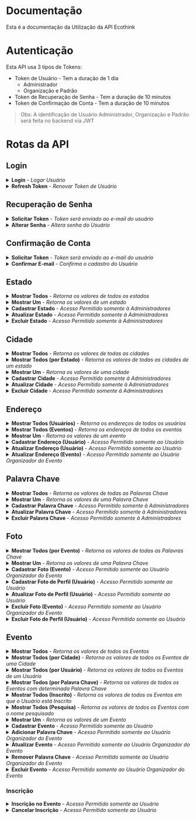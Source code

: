 # Documentação

Esta é a documentação da Utilização da API Ecothink

# Autenticação

Esta API usa 3 tipos de Tokens:
- Token de Usuário - Tem a duração de 1 dia
    - Administrador
    - Organização e Padrão
- Token de Recuperação de Senha - Tem a duração de 10 minutos
- Token de Confirmação de Conta - Tem a duração de 10 minutos

> Obs: A identificação de Usuário Administrador, Organização e Padrão será feita no backend via JWT


# Rotas da API

## Login

<details>
  <summary>
    <b>Login</b> - <i>Logar Usuário</i>
  </summary>
  <br/>
  
  <b>Rota:</b> `POST /login`
  <br />
  <b>Autenticação:</b> Não
  <br />
  <b>Body:</b>
  
  ```
  {
	"email": "usuario@email.com",
	"senha": "senha"
  }
  ```
  <br />
  <b>Response:</b>

  ```
  {
    "auth": true, //Boolean
    "token": "*Token de Usuário*" //String
  }
  ```
</details>

<details>
  <summary>
    <b>Refresh Token</b> - <i>Renovar Token de Usuário</i>
  </summary>
  <br/>
  
  <b>Rota:</b> `POST /refreshToken`
  <br />
  <b>Autenticação:</b> Sim
  <br />
  <b>Header:</b>
  
  ```
  { 
    Authorization: Bearer *Token de Usuário* 
  }
  ```

  <br />
  <b>Response:</b>

  ```
  {
    "auth": true, //Boolean
    "token": "*Token de Usuário*" //String
  }
  ```
</details>

## Recuperação de Senha

<details>
  <summary>
    <b>Solicitar Token</b> - <i>Token será enviado ao e-mail do usuário</i>
  </summary>
  <br/>
  
  <b>Rota:</b> `POST /recoveryPassword`
  <br />
  <b>Autenticação:</b> Não
  <br />
  <b>Body:</b>
  
  ```
  {
	"email": "usuario@email.com"
  }
  ```
  <br />
  <b>Response:</b>

  ```
  {
    "success": "Token enviado para o e-mail do usuário" //String
  }
  ```
</details>

<details>
  <summary>
    <b>Alterar Senha</b> - <i>Altera senha do Usuário</i>
  </summary>
  <br/>
  
  <b>Rota:</b> `PUT /recoveryPassword`
  <br />
  <b>Autenticação:</b> Sim
  <br />
  <b>Header:</b>
  
  ```
  { 
    Authorization: Bearer *Token de Recuperação de Senha* 
  }
  ```

  <br />
  <b>Body:</b>
  
  ```
  {
	"senha": "senha"
  }
  ```
  <br />
  <b>Response:</b>

  ```
  {
    "success": "Senha alterada com sucesso" //String
  }
  ```
</details>

## Confirmação de Conta

<details>
  <summary>
    <b>Solicitar Token</b> - <i>Token será enviado ao e-mail do usuário</i>
  </summary>
  <br/>
  
  <b>Rota:</b> `POST /usuario/confirmacao`
  <br />
  <b>Autenticação:</b> Sim
  <br />
  <b>Header:</b>
  
  ```
  { 
    Authorization: Bearer *Token de Usuário* 
  }
  ```

  <br />
  <b>Response:</b>

  ```
  {
    "success": "Token enviado para o e-mail do usuário" //String
  }
  ```
</details>

<details>
  <summary>
    <b>Confirmar E-mail</b> - <i>Confirma o cadastro do Usuário</i>
  </summary>
  <br/>
  
  <b>Rota:</b> `PUT /usuario/confirmacao/confirmar`
  <br />
  <b>Autenticação:</b> Sim
  <br />
  <b>Header:</b>
  
  ```
  { 
    Authorization: Bearer *Token de Confirmação de Conta* 
  }
  ```

  <br />
  <b>Response:</b>

  ```
  {
    "success": "E-mail confirmado com sucesso" //String
  }
  ```
</details>

## Estado

<details>
  <summary>
    <b>Mostrar Todos</b> - <i>Retorna os valores de todos os estados</i>
  </summary>
  <br/>
  
  <b>Rota:</b> `GET /estado`
  <br />
  <b>Autenticação:</b> Não
  <br />
  <b>Response:</b>

  ```
  [
    {
        "codigo": 1, //Number
        "nome": "Estado", //String
        "sigla": "SG" //String
    },
    ...
  ]
  ```
</details>

<details>
  <summary>
    <b>Mostrar Um</b> - <i>Retorna os valores de um estado</i>
  </summary>
  <br/>
  
  <b>Rota:</b> `GET /estado/:codigo`
  <br />
  <b>Autenticação:</b> Não
  <br />
  <b>Response:</b>

  ```
  {
    "codigo": 1, //Number
    "nome": "Estado", //String
	"sigla": "SG" //String
  }
  ```
</details>

<details>
  <summary>
    <b>Cadastrar Estado</b> - <i>Acesso Permitido somente à Administradores</i>
  </summary>
  <br/>
  
  <b>Rota:</b> `POST /estado`
  <br />
  <b>Autenticação:</b> Sim
  <br />
  <b>Header:</b>
  
  ```
  { 
    Authorization: Bearer *Token de Usuário* 
  }
  ```

  <br />
  <b>Body:</b>
  
  ```
  {
	"nome": "Estado",
	"sigla": "SG"
  }
  ```
  <br />
  <b>Response:</b>

  ```
  {
    "codigo": 1, //Number
    "nome": "Estado", //String
	"sigla": "SG" //String
  }
  ```
</details>

<details>
  <summary>
    <b>Atualizar Estado</b> - <i>Acesso Permitido somente à Administradores</i>
  </summary>
  <br/>
  
  <b>Rota:</b> `PUT /estado/:codigo`
  <br />
  <b>Autenticação:</b> Sim
  <br />
  <b>Header:</b>
  
  ```
  { 
    Authorization: Bearer *Token de Usuário* 
  }
  ```

  <br />
  <b>Body:</b>
  
  Só serão atualizados os dados presentes na requisição.
  
  ```
  {
	"nome": "Estado",
	"sigla": "SG"
  }
  ```
  <br />
  <b>Response:</b>

  ```
  {
    "estado": {
        "codigo": 1, //Number
        "nome": "Estado", //String
        "sigla": "SG" //String
    },
    "success": "Estado - atualizado com sucesso"
  }
  ```
</details>

<details>
  <summary>
    <b>Excluir Estado</b> - <i>Acesso Permitido somente à Administradores</i>
  </summary>
  <br/>
  
  <b>Rota:</b> `DELETE /estado/:codigo`
  <br />
  <b>Autenticação:</b> Sim
  <br />
  <b>Header:</b>
  
  ```
  { 
    Authorization: Bearer *Token de Usuário* 
  }
  ```

  <br />
  <b>Response:</b>

  ```
  {
    "success": "Estado - excluido com sucesso"
  }
  ```
</details>

## Cidade

<details>
  <summary>
    <b>Mostrar Todos</b> - <i>Retorna os valores de todas as cidades</i>
  </summary>
  <br/>
  
  <b>Rota:</b> `GET /cidade`
  <br />
  <b>Paginação (10 por página):</b> `?page=`
  <br />
  <b>Autenticação:</b> Não
  <br />
  <b>Response:</b>

  ```
  [
    {
        "codigo": 1, //Number
        "nome": "Cidade", //String
        "idEstado": 1 //Number
    },
    ...
  ]
  ```
</details>

<details>
  <summary>
    <b>Mostrar Todos (por Estado)</b> - <i>Retorna os valores de todas as cidades de um estado</i>
  </summary>
  <br/>
  
  <b>Rota:</b> `GET cidade/estado/:codigo`
  <br />
  <b>Autenticação:</b> Não
  <br />
  <b>Response:</b>

  ```
  [
    {
        "codigo": 1, //Number
        "nome": "Cidade", //String
        "idEstado": 1 //Number
    },
    ...
  ]
  ```
</details>

<details>
  <summary>
    <b>Mostrar Um</b> - <i>Retorna os valores de uma cidade</i>
  </summary>
  <br/>
  
  <b>Rota:</b> `GET /cidade/:codigo`
  <br />
  <b>Autenticação:</b> Não
  <br />
  <b>Response:</b>

  ```
  {
    "codigo": 1, //Number
    "nome": "Estado", //String
	"idEstado": 1 //Number
  }
  ```
</details>

<details>
  <summary>
    <b>Cadastrar Cidade</b> - <i>Acesso Permitido somente à Administradores</i>
  </summary>
  <br/>
  
  <b>Rota:</b> `POST /cidade`
  <br />
  <b>Autenticação:</b> Sim
  <br />
  <b>Header:</b>
  
  ```
  { 
    Authorization: Bearer *Token de Usuário* 
  }
  ```

  <br />
  <b>Body:</b>
  
  ```
  {
	"nome": "Cidade",
	"idEstado": 1
  }
  ```
  <br />
  <b>Response:</b>

  ```
  {
    "codigo": 1, //Number
    "nome": "Cidade", //String
	"idEstado": 1 //Number
  }
  ```
</details>

<details>
  <summary>
    <b>Atualizar Cidade</b> - <i>Acesso Permitido somente à Administradores</i>
  </summary>
  <br/>
  
  <b>Rota:</b> `PUT /cidade/:codigo`
  <br />
  <b>Autenticação:</b> Sim
  <br />
  <b>Header:</b>
  
  ```
  { 
    Authorization: Bearer *Token de Usuário* 
  }
  ```

  <br />
  <b>Body:</b>
  
  Só serão atualizados os dados presentes na requisição.
  
  ```
  {
	"nome": "Estado",
	"idEstado": 1
  }
  ```
  <br />
  <b>Response:</b>

  ```
  {
    "cidade": {
        "codigo": 1, //Number
        "nome": "Estado", //String
        "idEstado": 1 //Number
    },
    "success": "Cidade - atualizado com sucesso"
  }
  ```
</details>

<details>
  <summary>
    <b>Excluir Cidade</b> - <i>Acesso Permitido somente à Administradores</i>
  </summary>
  <br/>
  
  <b>Rota:</b> `DELETE /cidade/:codigo`
  <br />
  <b>Autenticação:</b> Sim
  <br />
  <b>Header:</b>
  
  ```
  { 
    Authorization: Bearer *Token de Usuário* 
  }
  ```

  <br />
  <b>Response:</b>

  ```
  {
    "success": "Cidade - excluido com sucesso"
  }
  ```
</details>

## Endereço

<details>
  <summary>
    <b>Mostrar Todos (Usuários)</b> - <i>Retorna os endereços de todos os usuários</i>
  </summary>
  <br/>
  
  <b>Rota:</b> `GET /endereco/usuario`
  <br />
  <b>Paginação (10 por página):</b> `?page=`
  <br />
  <b>Autenticação:</b> Sim
  <br />
  <b>Header:</b>
  
  ```
  { 
    Authorization: Bearer *Token de Usuário* 
  }
  ```

  <br />
  <b>Response:</b>

  ```
  [
    {
        "codigo": 1, //Number
        "cep": "12345678", //String
        "logradouro": "Logradouro", //String
        "bairro": "Bairro", //String
        "numero": 1, //Number
        "idCidade": 1, //Number
        "usuario": {
            "codigo": 1, //Number
            "nome": "Usuario" //String
        }
    },
    ...
  ]
  ```
</details>

<details>
  <summary>
    <b>Mostrar Todos (Eventos)</b> - <i>Retorna os endereços de todos os eventos</i>
  </summary>
  <br/>
  
  <b>Rota:</b> `GET /endereco/evento`
  <br />
  <b>Paginação (10 por página):</b> `?page=`
  <br />
  <b>Autenticação:</b> Sim
  <br />
  <b>Header:</b>
  
  ```
  { 
    Authorization: Bearer *Token de Usuário* 
  }
  ```

  <br />
  <b>Response:</b>

  ```
  [
    {
        "codigo": 1, //Number
        "cep": "12345678", //String
        "logradouro": "Logradouro", //String
        "bairro": "Bairro", //String
        "numero": 1, //Number
        "idCidade": 1, //Number
        "usuario": {
            "codigo": 1, //Number
            "nome": "Usuario" //String
        }
    },
    ...
  ]
  ```
</details>

<details>
  <summary>
    <b>Mostrar Um</b> - <i>Retorna os valores de um evento</i>
  </summary>
  <br/>
  
  <b>Rota:</b> `GET /endereco/:codigo`
  <br />
  <b>Autenticação:</b> Sim
  <br />
  <b>Header:</b>
  
  ```
  { 
    Authorization: Bearer *Token de Usuário* 
  }
  ```

  <br />
  <b>Response:</b>

  ```
  {
    "codigo": 1, //Number
    "cep": "12345678", //String
    "logradouro": "Logradouro", //String
    "bairro": "Bairro", //String
    "numero": 1, //Number
    "idCidade": 1 //Number
  }
  ```
</details>

<details>
  <summary>
    <b>Cadastrar Endereço (Usuário)</b> - <i>Acesso Permitido somente ao Usuário</i>
  </summary>
  <br/>
  
  <b>Rota:</b> `POST /endereco/usuario/:codigo`
  <br />
  <b>Autenticação:</b> Sim
  <br />
  <b>Header:</b>
  
  ```
  { 
    Authorization: Bearer *Token de Usuário* 
  }
  ```

  <br />
  <b>Body:</b>
  
  ```
  {
    "cep": "12345678",
    "logradouro": "Logradouro",
    "bairro": "Bairro",
    "numero": 1, // Opcional
    "idCidade": 1
  }
  ```
  <br />
  <b>Response:</b>

  ```
  {
    "codigo": 1, //Number
    "cep": "12345678", //String
    "logradouro": "Logradouro", //String
    "bairro": "Bairro", //String
    "numero": 1, //Number
    "idCidade": 1 //Number
  }
  ```
</details>

<details>
  <summary>
    <b>Atualizar Endereço (Usuário)</b> - <i>Acesso Permitido somente ao Usuário</i>
  </summary>
  <br/>
  
  <b>Rota:</b> `PUT /endereco/usuario/:codigo`
  <br />
  <b>Autenticação:</b> Sim
  <br />
  <b>Header:</b>
  
  ```
  { 
    Authorization: Bearer *Token de Usuário* 
  }
  ```

  <br />
  <b>Body:</b>
  
  Só serão atualizados os dados presentes na requisição.
  
  ```
  {
    "cep": "12345678",
    "logradouro": "Logradouro",
    "bairro": "Bairro",
    "numero": 1, // Opcional
    "idCidade": 1
  }
  ```
  <br />
  <b>Response:</b>

  ```
  {
    "codigo": 1, //Number
    "cep": "12345678", //String
    "logradouro": "Logradouro", //String
    "bairro": "Bairro", //String
    "numero": 1, //Number
    "idCidade": 1 //Number
  }
  ```
</details>

<details>
  <summary>
    <b>Atualizar Endereço (Evento)</b> - <i>Acesso Permitido somente ao Usuário Organizador do Evento</i>
  </summary>
  <br/>
  
  <b>Rota:</b> `PUT /endereco/evento/:codigo`
  <br />
  <b>Autenticação:</b> Sim
  <br />
  <b>Header:</b>
  
  ```
  { 
    Authorization: Bearer *Token de Usuário* 
  }
  ```

  <br />
  <b>Body:</b>
  
  Só serão atualizados os dados presentes na requisição.
  
  ```
  {
    "cep": "12345678",
    "logradouro": "Logradouro",
    "bairro": "Bairro",
    "numero": 1, // Opcional
    "idCidade": 1
  }
  ```
  <br />
  <b>Response:</b>

  ```
  {
    "codigo": 1, //Number
    "cep": "12345678", //String
    "logradouro": "Logradouro", //String
    "bairro": "Bairro", //String
    "numero": 1, //Number
    "idCidade": 1 //Number
  }
  ```
</details>

## Palavra Chave

<details>
  <summary>
    <b>Mostrar Todos</b> - <i>Retorna os valores de todas as Palavras Chave</i>
  </summary>
  <br/>
  
  <b>Rota:</b> `GET /palavrachave`
  <br />
  <b>Paginação (10 por página):</b> `?page=`
  <br />
  <b>Autenticação:</b> Sim
  <br />
  <b>Header:</b>
  
  ```
  { 
    Authorization: Bearer *Token de Usuário* 
  }
  ```

  <br />
  <b>Response:</b>

  ```
  [
    {
        "codigo": 1, //Number
        "palavra": "Palavra" //String
    },
    ...
  ]
  ```
</details>

<details>
  <summary>
    <b>Mostrar Um</b> - <i>Retorna os valores de uma Palavra Chave</i>
  </summary>
  <br/>
  
  <b>Rota:</b> `GET /palavrachave/:codigo`
  <br />
  <b>Autenticação:</b> Sim
  <br />
  <b>Header:</b>
  
  ```
  { 
    Authorization: Bearer *Token de Usuário* 
  }
  ```

  <br />
  <b>Response:</b>

  ```
  {
    "codigo": 1, //Number
    "palavra": "Palavra" //String
  }
  ```
</details>

<details>
  <summary>
    <b>Cadastrar Palavra Chave</b> - <i>Acesso Permitido somente à Administradores</i>
  </summary>
  <br/>
  
  <b>Rota:</b> `POST /palavrachave`
  <br />
  <b>Autenticação:</b> Sim
  <br />
  <b>Header:</b>
  
  ```
  { 
    Authorization: Bearer *Token de Usuário* 
  }
  ```

  <br />
  <b>Body:</b>
  
  ```
  {
    "palavra": "Palavra"
  }
  ```
  <br />
  <b>Response:</b>

  ```
  {
    "codigo": 1, //Number
    "palavra": "Palavra" //String
  }
  ```
</details>

<details>
  <summary>
    <b>Atualizar Palavra Chave</b> - <i>Acesso Permitido somente à Administradores</i>
  </summary>
  <br/>
  
  <b>Rota:</b> `PUT /palavrachave/:codigo`
  <br />
  <b>Autenticação:</b> Sim
  <br />
  <b>Header:</b>
  
  ```
  { 
    Authorization: Bearer *Token de Usuário* 
  }
  ```

  <br />
  <b>Body:</b>
  
  Só serão atualizados os dados presentes na requisição.
  
  ```
  {
    "palavra": "Palavra"
  }
  ```
  <br />
  <b>Response:</b>

  ```
  {
    "palavra": {
        "codigo": 1, //Number
        "palavra": "Palavra" //String
    },
    "success": "Palavra Chave - atualizado com sucesso"
  }
  ```
</details>

<details>
  <summary>
    <b>Excluir Palavra Chave</b> - <i>Acesso Permitido somente à Administradores</i>
  </summary>
  <br/>
  
  <b>Rota:</b> `DELETE /palavrachave/:codigo`
  <br />
  <b>Autenticação:</b> Sim
  <br />
  <b>Header:</b>
  
  ```
  { 
    Authorization: Bearer *Token de Usuário* 
  }
  ```

  <br />
  <b>Response:</b>

  ```
  {
    "success": "Palavra Chave - excluido com sucesso"
  }
  ```
</details>

## Foto

<details>
  <summary>
    <b>Mostrar Todos (por Evento)</b> - <i>Retorna os valores de todas as Palavras Chave</i>
  </summary>
  <br/>
  
  <b>Rota:</b> `GET /foto/evento/:codigo`
  <br />
  <b>Paginação (10 por página):</b> `?page=`
  <br />
  <b>Autenticação:</b> Sim
  <br />
  <b>Header:</b>
  
  ```
  { 
    Authorization: Bearer *Token de Usuário* 
  }
  ```

  <br />
  <b>Response:</b>

  ```
  [
    {
        "codigo": 1, //Number
        "url": "*URL da Foto*", //String
        "idUsuario": 1, //Number
        "idEvento": 1 //Number
    },
    ...
  ]
  ```
</details>

<details>
  <summary>
    <b>Mostrar Um</b> - <i>Retorna os valores de uma Palavra Chave</i>
  </summary>
  <br/>
  
  <b>Rota:</b> `GET /foto/:codigo`
  <br />
  <b>Autenticação:</b> Sim
  <br />
  <b>Header:</b>
  
  ```
  { 
    Authorization: Bearer *Token de Usuário* 
  }
  ```

  <br />
  <b>Response:</b>

  ```
  {
    "codigo": 1, //Number
    "url": "*URL da Foto*", //String
    "idUsuario": 1, //Number
    "idEvento": 1 //Number
  }
  ```
</details>

<details>
  <summary>
    <b>Cadastrar Foto (Evento)</b> - <i>Acesso Permitido somente ao Usuário Organizador do Evento</i>
  </summary>
  <br/>
  
  <b>Rota:</b> `POST /foto/usuario/:cdUsuario/evento/:cdEvento`
  <br />
  <b>Autenticação:</b> Sim
  <br />
  <b>Header:</b>
  
  ```
  { 
    Authorization: Bearer *Token de Usuário* 
  }
  ```

  <br />
  <b>Body:</b>
  
  ```
  {
    "base64": "*Foto em Base64*"
  }
  ```
  <br />
  <b>Response:</b>

  ```
  {
    "codigo": 1, //Number
    "url": "*URL da Foto*", //String
    "idUsuario": 1, //Number
    "idEvento": 1 //Number
  }
  ```
</details>

<details>
  <summary>
    <b>Cadastrar Foto de Perfil (Usuário)</b> - <i>Acesso Permitido somente ao Usuário</i>
  </summary>
  <br/>
  
  <b>Rota:</b> `POST /foto/usuario/:codigo`
  <br />
  <b>Autenticação:</b> Sim
  <br />
  <b>Header:</b>
  
  ```
  { 
    Authorization: Bearer *Token de Usuário* 
  }
  ```

  <br />
  <b>Body:</b>
  
  ```
  {
    "base64": "*Foto em Base64*"
  }
  ```
  <br />
  <b>Response:</b>

  ```
  {
    "codigo": 1, //Number
    "url": "*URL da Foto*", //String
    "idUsuario": 1 //Number
  }
  ```
</details>

<details>
  <summary>
    <b>Atualizar Foto de Perfil (Usuário)</b> - <i>Acesso Permitido somente ao Usuário</i>
  </summary>
  <br/>
  
  <b>Rota:</b> `PUT /foto/usuario/:codigo`
  <br />
  <b>Autenticação:</b> Sim
  <br />
  <b>Header:</b>
  
  ```
  { 
    Authorization: Bearer *Token de Usuário* 
  }
  ```

  <br />
  <b>Body:</b>
  
  Só serão atualizados os dados presentes na requisição.
  
  ```
  {
    "base64": "*Foto em Base64*"
  }
  ```
  <br />
  <b>Response:</b>

  ```
  {
    "success": "Foto de Perfil - atualizado com sucesso"
  }
  ```
</details>

<details>
  <summary>
    <b>Excluir Foto (Evento)</b> - <i>Acesso Permitido somente ao Usuário Organizador do Evento</i>
  </summary>
  <br/>
  
  <b>Rota:</b> `DELETE /foto/:cdFoto/usuario/:cdUsuario/evento/:cdEvento`
  <br />
  <b>Autenticação:</b> Sim
  <br />
  <b>Header:</b>
  
  ```
  { 
    Authorization: Bearer *Token de Usuário* 
  }
  ```

  <br />
  <b>Response:</b>

  ```
  {
    "success": "Foto - excluido com sucesso"
  }
  ```
</details>

<details>
  <summary>
    <b>Excluir Foto de Perfil (Usuário)</b> - <i>Acesso Permitido somente ao Usuário</i>
  </summary>
  <br/>
  
  <b>Rota:</b> `DELETE /foto/usuario/:codigo`
  <br />
  <b>Autenticação:</b> Sim
  <br />
  <b>Header:</b>
  
  ```
  { 
    Authorization: Bearer *Token de Usuário* 
  }
  ```

  <br />
  <b>Response:</b>

  ```
  {
    "success": "Foto de Perfil - excluido com sucesso"
  }
  ```
</details>

## Evento

<details>
  <summary>
    <b>Mostrar Todos</b> - <i>Retorna os valores de todos os Eventos</i>
  </summary>
  <br/>
  
  <b>Rota:</b> `GET /evento`
  <br />
  <b>Paginação (10 por página):</b> `?page=`
  <br />
  <b>Em Ordem Aleátoria:</b> `?random=true`
  <br />
  <b>Autenticação:</b> Sim
  <br />
  <b>Header:</b>
  
  ```
  { 
    Authorization: Bearer *Token de Usuário* 
  }
  ```

  <br />
  <b>Response:</b>

  ```
  [
    {
        "codigo": 1, //Number
        "nome": "Evento", //String
        "dataInicio": "*Data Formato ISO*", //String
        "dataFinal": "*Data Formato ISO*", //String
        "descricao": "Descrição", //String
        "dataCadastro": "*Data Formato ISO*", //String
        "dataAlteracao": "*Data Formato ISO*", //String
        "idOrganizador": 1, //Number
        "idEndereco": 1, //Number
        "status": "aberto", //Ou "fechado" //String
        "palavra": [
            {
                "codigo": 1, //Number
                "palavra": "Palavra" //String
            },
            ...
        ]
    },
    ...
  ]
  ```
</details>

<details>
  <summary>
    <b>Mostrar Todos (por Cidade)</b> - <i>Retorna os valores de todos os Eventos de uma Cidade</i>
  </summary>
  <br/>
  
  <b>Rota:</b> `GET /evento/cidade/:codigo`
  <br />
  <b>Paginação (10 por página):</b> `?page=`
  <br />
  <b>Autenticação:</b> Sim
  <br />
  <b>Header:</b>
  
  ```
  { 
    Authorization: Bearer *Token de Usuário* 
  }
  ```

  <br />
  <b>Response:</b>

  ```
  [
    {
        "codigo": 1, //Number
        "nome": "Evento", //String
        "dataInicio": "*Data Formato ISO*", //String
        "dataFinal": "*Data Formato ISO*", //String
        "descricao": "Descrição", //String
        "dataCadastro": "*Data Formato ISO*", //String
        "dataAlteracao": "*Data Formato ISO*", //String
        "idOrganizador": 1, //Number
        "idEndereco": 1, //Number
        "status": "aberto", //Ou "fechado" //String
        "palavra": [
            {
                "codigo": 1, //Number
                "palavra": "Palavra" //String
            },
            ...
        ]
    },
    ...
  ]
  ```
</details>

<details>
  <summary>
    <b>Mostrar Todos (por Usuário)</b> - <i>Retorna os valores de todos os Eventos de um Usuário</i>
  </summary>
  <br/>
  
  <b>Rota:</b> `GET /evento/usuario/:codigo`
  <br />
  <b>Paginação (10 por página):</b> `?page=`
  <br />
  <b>Autenticação:</b> Sim
  <br />
  <b>Header:</b>
  
  ```
  { 
    Authorization: Bearer *Token de Usuário* 
  }
  ```

  <br />
  <b>Response:</b>

  ```
  [
    {
        "codigo": 1, //Number
        "nome": "Evento", //String
        "dataInicio": "*Data Formato ISO*", //String
        "dataFinal": "*Data Formato ISO*", //String
        "descricao": "Descrição", //String
        "dataCadastro": "*Data Formato ISO*", //String
        "dataAlteracao": "*Data Formato ISO*", //String
        "idOrganizador": 1, //Number
        "idEndereco": 1, //Number
        "status": "aberto", //Ou "fechado" //String
        "palavra": [
            {
                "codigo": 1, //Number
                "palavra": "Palavra" //String
            },
            ...
        ]
    },
    ...
  ]
  ```
</details>

<details>
  <summary>
    <b>Mostrar Todos (por Palavra Chave)</b> - <i>Retorna os valores de todos os Eventos com determinada Palavra Chave</i>
  </summary>
  <br/>
  
  <b>Rota:</b> `GET /evento/palavrachave/:codigo`
  <br />
  <b>Paginação (10 por página):</b> `?page=`
  <br />
  <b>Autenticação:</b> Sim
  <br />
  <b>Header:</b>
  
  ```
  { 
    Authorization: Bearer *Token de Usuário* 
  }
  ```

  <br />
  <b>Response:</b>

  ```
  [
    {
        "codigo": 1, //Number
        "nome": "Evento", //String
        "dataInicio": "*Data Formato ISO*", //String
        "dataFinal": "*Data Formato ISO*", //String
        "descricao": "Descrição", //String
        "dataCadastro": "*Data Formato ISO*", //String
        "dataAlteracao": "*Data Formato ISO*", //String
        "idOrganizador": 1, //Number
        "idEndereco": 1, //Number
        "status": "aberto", //Ou "fechado" //String
        "palavra": [
            {
                "codigo": 1, //Number
                "palavra": "Palavra" //String
            },
            ...
        ]
    },
    ...
  ]
  ```
</details>

<details>
  <summary>
    <b>Mostrar Todos (Inscrito)</b> - <i>Retorna os valores de todos os Eventos em que o Usuário está Inscrito</i>
  </summary>
  <br/>
  
  <b>Rota:</b> `GET /evento/usuario/:codigo/inscrito`
  <br />
  <b>Paginação (10 por página):</b> `?page=`
  <br />
  <b>Autenticação:</b> Sim
  <br />
  <b>Header:</b>
  
  ```
  { 
    Authorization: Bearer *Token de Usuário* 
  }
  ```

  <br />
  <b>Response:</b>

  ```
  [
    {
        "codigo": 1, //Number
        "nome": "Evento", //String
        "dataInicio": "*Data Formato ISO*", //String
        "dataFinal": "*Data Formato ISO*", //String
        "descricao": "Descrição", //String
        "dataCadastro": "*Data Formato ISO*", //String
        "dataAlteracao": "*Data Formato ISO*", //String
        "idOrganizador": 1, //Number
        "idEndereco": 1, //Number
        "status": "aberto", //Ou "fechado" //String
        "palavra": [
            {
                "codigo": 1, //Number
                "palavra": "Palavra" //String
            },
            ...
        ]
    },
    ...
  ]
  ```
</details>

<details>
  <summary>
    <b>Mostrar Todos (Pesquisa)</b> - <i>Retorna os valores de todos os Eventos com o nome pesquisado</i>
  </summary>
  <br/>
  
  <b>Rota:</b> `GET /evento/pesquisa/:pesquisa`
  <br />
  <b>Paginação (10 por página):</b> `?page=`
  <br />
  <b>Autenticação:</b> Sim
  <br />
  <b>Header:</b>
  
  ```
  { 
    Authorization: Bearer *Token de Usuário* 
  }
  ```

  <br />
  <b>Response:</b>

  ```
  [
    {
        "codigo": 1, //Number
        "nome": "Evento", //String
        "dataInicio": "*Data Formato ISO*", //String
        "dataFinal": "*Data Formato ISO*", //String
        "descricao": "Descrição", //String
        "dataCadastro": "*Data Formato ISO*", //String
        "dataAlteracao": "*Data Formato ISO*", //String
        "idOrganizador": 1, //Number
        "idEndereco": 1, //Number
        "status": "aberto", //Ou "fechado" //String
        "palavra": [
            {
                "codigo": 1, //Number
                "palavra": "Palavra" //String
            },
            ...
        ]
    },
    ...
  ]
  ```
</details>

<details>
  <summary>
    <b>Mostrar Um</b> - <i>Retorna os valores de um Evento</i>
  </summary>
  <br/>
  
  <b>Rota:</b> `GET /evento/pesquisa/:pesquisa`
  <br />
  <b>Paginação (10 por página):</b> `?page=`
  <br />
  <b>Autenticação:</b> Sim
  <br />
  <b>Header:</b>
  
  ```
  { 
    Authorization: Bearer *Token de Usuário* 
  }
  ```

  <br />
  <b>Response:</b>

  ```
  {
      "codigo": 1, //Number
      "nome": "Evento", //String
      "dataInicio": "*Data Formato ISO*", //String
      "dataFinal": "*Data Formato ISO*", //String
      "descricao": "Descrição", //String
      "dataCadastro": "*Data Formato ISO*", //String
      "dataAlteracao": "*Data Formato ISO*", //String
      "idOrganizador": 1, //Number
      "idEndereco": 1, //Number
      "status": "aberto", //Ou "fechado" //String
      "palavra": [
          {
              "codigo": 1, //Number
              "palavra": "Palavra" //String
          },
          ...
      ]
  }
  ```
</details>

<details>
  <summary>
    <b>Cadastrar Evento</b> - <i>Acesso Permitido somente ao Usuário</i>
  </summary>
  <br/>
  
  <b>Rota:</b> `POST /evento`
  <br />
  <b>Autenticação:</b> Sim
  <br />
  <b>Header:</b>
  
  ```
  { 
    Authorization: Bearer *Token de Usuário* 
  }
  ```

  <br />
  <b>Body:</b>
  
  ```
  {
    "nome": "Evento",
	"dataInicio": "AAAA-MM-DD",
	"dataFinal": "AAAA-MM-DD",
	"descricao": "Descrição", //Opcional
	"idOrganizador": 1,
	"cep": "12345678",
	"logradouro": "Logradouro",
	"bairro": "Bairro",
	"numero": 1, //Opcional
	"idCidade": 1
  }
  ```
  <br />
  <b>Response:</b>

  ```
  {
    "codigo": 1, //Number
    "nome": "Evento", //String
    "dataInicio": "*Data Formato ISO*", //String
    "dataFinal": "*Data Formato ISO*", //String
    "descricao": "Descrição", //String
    "dataCadastro": "*Data Formato ISO*", //String
    "dataAlteracao": "*Data Formato ISO*", //String
    "idOrganizador": 1, //Number
    "endereco": {
        "codigo": 1, //Number
        "cep": "12345678", //String
        "logradouro": "Logradouro", //String
        "bairro": "Bairro", //String
        "numero": 1, //Number
        "idCidade": 1 //Number
    }
  }
  ```
</details>

<details>
  <summary>
    <b>Adicionar Palavra Chave</b> - <i>Acesso Permitido somente ao Usuário Organizador do Evento</i>
  </summary>
  <br/>
  
  <b>Rota:</b> `POST /evento/:cdEvento/palavrachave/:cdPalavra`
  <br />
  <b>Autenticação:</b> Sim
  <br />
  <b>Header:</b>
  
  ```
  { 
    Authorization: Bearer *Token de Usuário* 
  }
  ```

  <br />
  <b>Response:</b>

  ```
  {
    "success": "Palavra Chave - Adicionada"
  }
  ```
</details>

<details>
  <summary>
    <b>Atualizar Evento</b> - <i>Acesso Permitido somente ao Usuário Organizador do Evento</i>
  </summary>
  <br/>
  
  <b>Rota:</b> `PUT /evento/:codigo`
  <br />
  <b>Autenticação:</b> Sim
  <br />
  <b>Header:</b>
  
  ```
  { 
    Authorization: Bearer *Token de Usuário* 
  }
  ```

  <br />
  <b>Body:</b>
  
  Só serão atualizados os dados presentes na requisição.
  
  ```
  {
    "nome": "Evento",
	"dataInicio": "AAAA-MM-DD",
	"dataFinal": "AAAA-MM-DD",
	"descricao": "Descrição",
  }
  ```
  <br />
  <b>Response:</b>

  ```
  {
    "evento": {
        "codigo": 1, //Number
        "nome": "Evento", //String
        "dataInicio": "*Data Formato ISO*", //String
        "dataFinal": "*Data Formato ISO*", //String
        "descricao": "Descrição", //String
        "dataCadastro": "*Data Formato ISO*", //String
        "dataAlteracao": "*Data Formato ISO*", //String
        "idOrganizador": 1, //Number
        "idEndereco": 1, //Number
        "status": "aberto", //String
    },
    "success": "Evento - atualizado com sucesso"
  }
  ```
</details>

<details>
  <summary>
    <b>Remover Palavra Chave</b> - <i>Acesso Permitido somente ao Usuário Organizador do Evento</i>
  </summary>
  <br/>
  
  <b>Rota:</b> `DELETE /evento/:cdEvento/palavrachave/:cdPalavra`
  <br />
  <b>Autenticação:</b> Sim
  <br />
  <b>Header:</b>
  
  ```
  { 
    Authorization: Bearer *Token de Usuário* 
  }
  ```

  <br />
  <b>Response:</b>

  ```
  {
    "success": "Palavra Chave - Removida"
  }
  ```
</details>

<details>
  <summary>
    <b>Excluir Evento</b> - <i>Acesso Permitido somente ao Usuário Organizador do Evento</i>
  </summary>
  <br/>
  
  <b>Rota:</b> `DELETE /evento/:codigo`
  <br />
  <b>Autenticação:</b> Sim
  <br />
  <b>Header:</b>
  
  ```
  { 
    Authorization: Bearer *Token de Usuário* 
  }
  ```

  <br />
  <b>Response:</b>

  ```
  {
    "success": "Evento - excluido com sucesso"
  }
  ```
</details>

### Inscrição

<details>
  <summary>
    <b>Inscrição no Evento</b> - <i>Acesso Permitido somente ao Usuário</i>
  </summary>
  <br/>
  
  <b>Rota:</b> `POST /evento/:cdEvento/usuario/:cdUsuario`
  <br />
  <b>Autenticação:</b> Sim
  <br />
  <b>Header:</b>
  
  ```
  { 
    Authorization: Bearer *Token de Usuário* 
  }
  ```

  <br />
  <b>Response:</b>

  ```
  {
    "success": "Inscrição Bem Sucedida"
  }
  ```
</details>

<details>
  <summary>
    <b>Cancelar Inscrição</b> - <i>Acesso Permitido somente ao Usuário</i>
  </summary>
  <br/>
  
  <b>Rota:</b> `DELETE /evento/:cdEvento/usuario/:cdUsuario`
  <br />
  <b>Autenticação:</b> Sim
  <br />
  <b>Header:</b>
  
  ```
  { 
    Authorization: Bearer *Token de Usuário* 
  }
  ```

  <br />
  <b>Response:</b>

  ```
  {
    "success": "Inscrição Cancelada"
  }
  ```
</details>